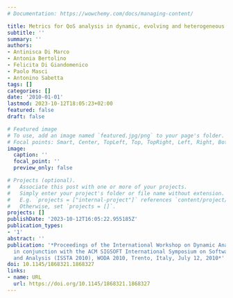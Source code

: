 ```yaml
---
# Documentation: https://wowchemy.com/docs/managing-content/

title: Metrics for QoS analysis in dynamic, evolving and heterogeneous connected systems
subtitle: ''
summary: ''
authors:
- Antinisca Di Marco
- Antonia Bertolino
- Felicita Di Giandomenico
- Paolo Masci
- Antonino Sabetta
tags: []
categories: []
date: '2010-01-01'
lastmod: 2023-10-12T18:05:23+02:00
featured: false
draft: false

# Featured image
# To use, add an image named `featured.jpg/png` to your page's folder.
# Focal points: Smart, Center, TopLeft, Top, TopRight, Left, Right, BottomLeft, Bottom, BottomRight.
image:
  caption: ''
  focal_point: ''
  preview_only: false

# Projects (optional).
#   Associate this post with one or more of your projects.
#   Simply enter your project's folder or file name without extension.
#   E.g. `projects = ["internal-project"]` references `content/project/deep-learning/index.md`.
#   Otherwise, set `projects = []`.
projects: []
publishDate: '2023-10-12T16:05:22.955185Z'
publication_types:
- '1'
abstract: ''
publication: '*Proceedings of the International Workshop on Dynamic Analysis: held
  in conjunction with the ACM SIGSOFT International Symposium on Software Testing
  and Analysis (ISSTA 2010), WODA 2010, Trento, Italy, July 12, 2010*'
doi: 10.1145/1868321.1868327
links:
- name: URL
  url: https://doi.org/10.1145/1868321.1868327
---
```

